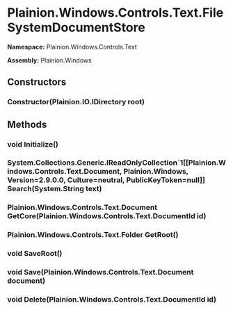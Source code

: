 
# Plainion.Windows.Controls.Text.FileSystemDocumentStore

**Namespace:** Plainion.Windows.Controls.Text

**Assembly:** Plainion.Windows


## Constructors

### Constructor(Plainion.IO.IDirectory root)


## Methods

### void Initialize()

### System.Collections.Generic.IReadOnlyCollection`1[[Plainion.Windows.Controls.Text.Document, Plainion.Windows, Version=2.9.0.0, Culture=neutral, PublicKeyToken=null]] Search(System.String text)

### Plainion.Windows.Controls.Text.Document GetCore(Plainion.Windows.Controls.Text.DocumentId id)

### Plainion.Windows.Controls.Text.Folder GetRoot()

### void SaveRoot()

### void Save(Plainion.Windows.Controls.Text.Document document)

### void Delete(Plainion.Windows.Controls.Text.DocumentId id)
